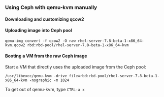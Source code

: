 ### Using Ceph with qemu-kvm manually ###

#### Downloading and customizing qcow2 ####



#### Uploading image into Ceph pool ####

~~~
qemu-img convert -f qcow2 -O raw rhel-server-7.8-beta-1-x86_64-kvm.qcow2 rbd:rbd-pool/rhel-server-7.8-beta-1-x86_64-kvm
~~~

#### Booting a VM from the raw Ceph image ####

Start a VM that directly uses the uploaded image from the Ceph pool:
~~~
/usr/libexec/qemu-kvm -drive file=rbd:rbd-pool/rhel-server-7.8-beta-1-x86_64-kvm -nographic -m 1024
~~~

To get out of qemu-kvm, type `CTRL-a x`
